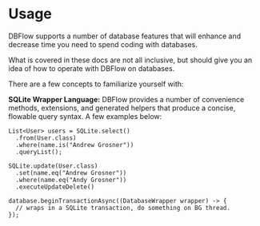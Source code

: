 # Usage

DBFlow supports a number of database features that will enhance and decrease time you need to spend coding with databases.

What is covered in these docs are not all inclusive, but should give you an idea of how to operate with DBFlow on databases.

There are a few concepts to familiarize yourself with:

**SQLite Wrapper Language:** DBFlow provides a number of convenience methods, extensions, and generated helpers that produce a concise, flowable query syntax. A few examples below:

```
List<User> users = SQLite.select()
  .from(User.class)
  .where(name.is("Andrew Grosner"))
  .queryList();

SQLite.update(User.class)
  .set(name.eq("Andrew Grosner"))
  .where(name.eq("Andy Grosner"))
  .executeUpdateDelete()

database.beginTransactionAsync((DatabaseWrapper wrapper) -> {
  // wraps in a SQLite transaction, do something on BG thread.
});


```



